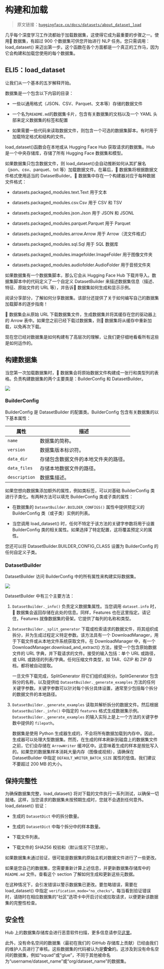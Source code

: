# 构建和加载

> 原文链接：[`huggingface.co/docs/datasets/about_dataset_load`](https://huggingface.co/docs/datasets/about_dataset_load)

几乎每个深度学习工作流都始于加载数据集，这使得它成为最重要的步骤之一。使用🤗 数据集，有超过 900 个数据集可供您开始进行 NLP 任务。您只需调用：load_dataset() 来迈出第一步。这个函数在各个方面都是一个真正的工作马，因为它会构建和加载您使用的每个数据集。

## ELI5：load_dataset

让我们从一个基本的五岁解释开始。

数据集是一个包含以下内容的目录：

+   一些以通用格式（JSON、CSV、Parquet、文本等）存储的数据文件

+   一个名为`README.md`的数据集卡片，包含有关数据集的文档以及一个 YAML 头部来定义数据集的标签和配置

+   如果需要一些代码来读取数据文件，则包含一个可选的数据集脚本。有时用于加载特定格式和结构的文件。

load_dataset()函数会在本地或从 Hugging Face Hub 获取请求的数据集。Hub 是一个中央存储库，存储了所有 Hugging Face 数据集和模型。

如果数据集只包含数据文件，则 load_dataset()会自动推断如何从其扩展名（json、csv、parquet、txt 等）加载数据文件。在幕后，🤗 数据集将根据数据文件格式使用适当的 DatasetBuilder。🤗 数据集中存在一个构建器对应于每种数据文件格式：

+   datasets.packaged_modules.text.Text 用于文本

+   datasets.packaged_modules.csv.Csv 用于 CSV 和 TSV

+   datasets.packaged_modules.json.Json 用于 JSON 和 JSONL

+   datasets.packaged_modules.parquet.Parquet 用于 Parquet

+   datasets.packaged_modules.arrow.Arrow 用于 Arrow（流文件格式）

+   datasets.packaged_modules.sql.Sql 用于 SQL 数据库

+   datasets.packaged_modules.imagefolder.ImageFolder 用于图像文件夹

+   datasets.packaged_modules.audiofolder.AudioFolder 用于音频文件夹

如果数据集有一个数据集脚本，那么它会从 Hugging Face Hub 下载并导入。数据集脚本中的代码定义了一个自定义 DatasetBuilder 来描述数据集信息（描述、特征、原始文件的 URL 等），并告诉🤗 数据集如何生成和显示示例。

阅读分享部分，了解如何分享数据集。该部分还提供了关于如何编写自己的数据集加载脚本的逐步指南！

🤗 数据集会从原始 URL 下载数据集文件，生成数据集并将其缓存在您的驱动器上的 Arrow 表中。如果您之前已经下载过数据集，则🤗 数据集将从缓存中重新加载，以免再次下载。

现在您已经对数据集是如何构建有了高层次的理解，让我们更仔细地看看所有这些是如何运作的。

## 构建数据集

当您第一次加载数据集时，🤗 数据集会将原始数据文件构建成一张行和类型列的表格。负责构建数据集的两个主要类是：BuilderConfig 和 DatasetBuilder。

![](img/bd493a651fa07ec8829a2c0ef2818f43.png)

### BuilderConfig

BuilderConfig 是 DatasetBuilder 的配置类。BuilderConfig 包含有关数据集的以下基本属性：

| 属性 | 描述 |
| --- | --- |
| `name` | 数据集的简称。 |
| `version` | 数据集版本标识符。 |
| `data_dir` | 存储包含数据文件的本地文件夹的路径。 |
| `data_files` | 存储本地数据文件的路径。 |
| `description` | 数据集描述。 |

如果您想向数据集添加额外的属性，例如类标签，可以对基础 BuilderConfig 类进行子类化。有两种方法可以填充 BuilderConfig 类或子类的属性：

+   在数据集的 `DatasetBuilder.BUILDER_CONFIGS()` 属性中提供预定义的 BuilderConfig 类（或子类）实例的列表。

+   当您调用 load_dataset() 时，任何不特定于该方法的关键字参数将用于设置 BuilderConfig 类的相关属性。如果选择了特定配置，这将覆盖预定义的属性。

您还可以将 DatasetBuilder.BUILDER_CONFIG_CLASS 设置为 BuilderConfig 的任何自定义子类。

### DatasetBuilder

DatasetBuilder 访问 BuilderConfig 中的所有属性来构建实际数据集。

![](img/bb7161ccc3fa095689cfa137b5590ded.png)

DatasetBuilder 中有三个主要方法：

1.  `DatasetBuilder._info()` 负责定义数据集属性。当您调用 `dataset.info` 时，🤗 数据集会返回存储在此处的信息。同样，Features 也在这里指定。请记住，Features 就像数据集的骨架。它提供了每列的名称和类型。

1.  `DatasetBuilder._split_generator` 下载或检索请求的数据文件，将其组织成拆分，并为生成过程定义特定参数。该方法具有一个 DownloadManager，用于下载文件或从本地文件系统获取文件。在 DownloadManager 中，有一个 DownloadManager.download_and_extract() 方法，接受一个包含原始数据文件的 URL 字典，并下载请求的文件。接受的输入包括：单个 URL 或路径，或 URL 或路径的列表/字典。任何压缩文件类型，如 TAR、GZIP 和 ZIP 存档，都将被自动提取。

    一旦文件下载完成，SplitGenerator 将它们组织成拆分。SplitGenerator 包含拆分的名称，以及提供给 `DatasetBuilder._generate_examples` 方法的任何关键字参数。关键字参数可以针对每个拆分具体设置，通常至少包括每个拆分的数据文件的本地路径。

1.  `DatasetBuilder._generate_examples` 读取并解析拆分的数据文件。然后根据 `DatasetBuilder._info()` 中指定的 `features` 格式生成数据集示例。`DatasetBuilder._generate_examples` 的输入实际上是上一个方法的关键字参数中提供的 `filepath`。

    数据集是使用 Python 生成器生成的，不会将所有数据加载到内存中。因此，生成器可以处理大型数据集。然而，在生成的样本刷新到磁盘上的数据集文件之前，它们会存储在 `ArrowWriter` 缓冲区中。这意味着生成的样本是按批写入的。如果您的数据集样本消耗大量内存（图像或视频），请确保在 DatasetBuilder 中指定 `DEFAULT_WRITER_BATCH_SIZE` 属性的低值。我们建议不要超过 200 MB 的大小。

## 保持完整性

为确保数据集完整，load_dataset() 将对下载的文件执行一系列测试，以确保一切就绪。这样，当您请求的数据集未按预期生成时，您就不会遇到任何意外。load_dataset() 验证：

+   生成的 `DatasetDict` 中的拆分数量。

+   生成的 `DatasetDict` 中每个拆分中的样本数量。

+   下载文件列表。

+   下载文件的 SHA256 校验和（默认情况下已禁用）。

如果数据集未通过验证，很可能是数据集的原始主机对数据文件进行了一些更改。

如果是您自己的数据集，您需要重新计算上述信息，并更新数据集存储库中的 `README.md` 文件。查看这个 section 了解如何生成和更新这些元数据。

在这种情况下，会引发错误以警示数据集已更改。要忽略错误，需要在 load_dataset() 中指定 `verification_mode="no_checks"`。每当看到验证错误时，请随时在相应数据集的“社区”选项卡中开启讨论或拉取请求，以便更新该数据集的完整性检查。

## 安全性

Hub 上的数据集存储库会进行恶意软件扫描，更多信息请参见[这里](https://huggingface.co/docs/hub/security#malware-scanning)。

此外，没有命名空间的数据集（最初在我们的 GitHub 存储库上贡献）已经由我们的维护人员进行了审核。这些数据集的代码被认为是**安全**的。这涉及到没有命名空间的数据集，例如“squad”或“glue”，不同于其他被命名为“username/dataset_name”或“org/dataset_name”的数据集。

